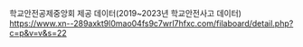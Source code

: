 학교안전공제중앙회 제공 데이터(2019~2023년 학교안전사고 데이터)
https://www.xn--289axkt9l0mao04fs9c7wrl7hfxc.com/filaboard/detail.php?c=p&v=v&s=22
